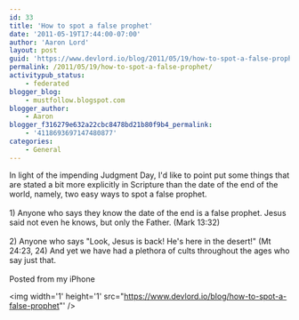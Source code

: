 ```yaml
---
id: 33
title: 'How to spot a false prophet'
date: '2011-05-19T17:44:00-07:00'
author: 'Aaron Lord'
layout: post
guid: 'https://www.devlord.io/blog/2011/05/19/how-to-spot-a-false-prophet/'
permalink: /2011/05/19/how-to-spot-a-false-prophet/
activitypub_status:
    - federated
blogger_blog:
    - mustfollow.blogspot.com
blogger_author:
    - Aaron
blogger_f316279e632a22cbc8478bd21b80f9b4_permalink:
    - '4118693697147480877'
categories:
    - General
---
```


In light of the impending Judgment Day, I'd like to point put some things that are stated a bit more explicitly in Scripture than the date of the end of the world, namely, two easy ways to spot a false prophet.<br /><br />1) Anyone who says they know the date of the end is a false prophet. Jesus said not even he knows, but only the Father. (Mark 13:32)<br /><br />2) Anyone who says "Look, Jesus is back! He's here in the desert!" (Mt 24:23, 24) And yet we have had a plethora of cults throughout the ages who say just that.<br /><br />Posted from my iPhone<br /><div class="blogger-post-footer"><img width='1' height='1' src="https://www.devlord.io/blog/how-to-spot-a-false-prophet"' /></div>